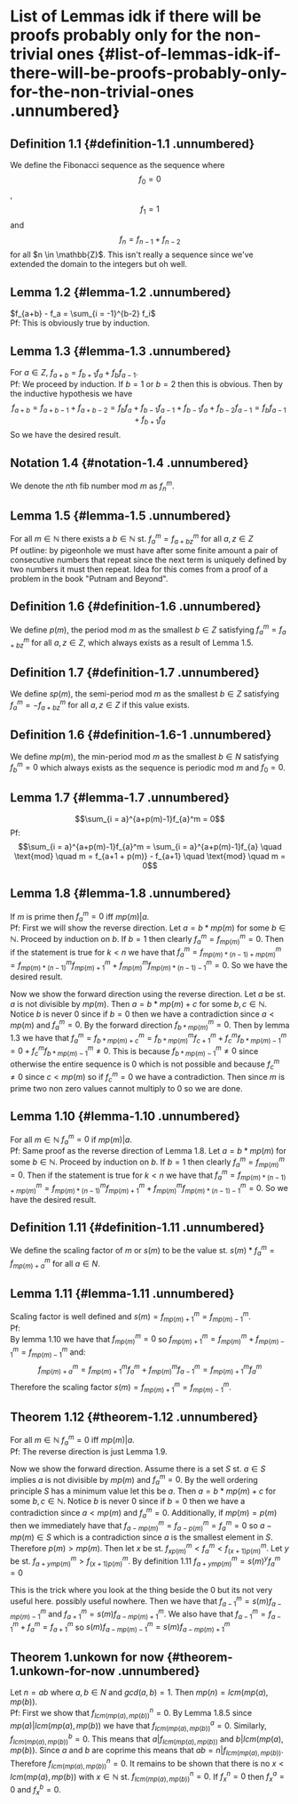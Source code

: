 List of Lemmas idk if there will be proofs probably only for the non-trivial ones {#list-of-lemmas-idk-if-there-will-be-proofs-probably-only-for-the-non-trivial-ones .unnumbered}
=================================================================================

Definition 1.1 {#definition-1.1 .unnumbered}
--------------

We define the Fibonacci sequence as the sequence where $$f_0 = 0$$,
$$f_1 = 1$$ and $$f_n = f_{n-1} + f_{n-2}$$ for all $n \in \mathbb{Z}\$. This
isn't really a sequence since we've extended the domain to the integers
but oh well.

Lemma 1.2 {#lemma-1.2 .unnumbered}
---------

$f_{a+b} - f_a = \sum_{i = -1}^{b-2} f_i$\
Pf: This is obviously true by induction.

Lemma 1.3 {#lemma-1.3 .unnumbered}
---------

For $a \in Z$, $f_{a+b} = f_{b+1}f_{a} + f_{b}f_{a-1}$.\
Pf: We proceed by induction. If $b=1$ or $b=2$ then this is obvious.
Then by the inductive hypothesis we have
$$f_{a+b} = f_{a+b-1} + f_{a+b-2} =  f_{b}f_{a} + f_{b-1}f_{a-1} +  f_{b-1}f_{a} + f_{b-2}f_{a-1} =  f_{b}f_{a-1} + f_{b+1}f_{a}$$
So we have the desired result.

Notation 1.4 {#notation-1.4 .unnumbered}
------------

We denote the $n$th fib number mod $m$ as $f_n^m$.

Lemma 1.5 {#lemma-1.5 .unnumbered}
---------

For all $m \in \mathbb{N}$ there exists a $b \in \mathbb{N}$ st.
$f^m_a = f^m_{a+bz}$ for all $a,z \in Z$\
Pf outline: by pigeonhole we must have after some finite amount a pair
of consecutive numbers that repeat since the next term is uniquely
defined by two numbers it must then repeat. Idea for this comes from a
proof of a problem in the book \"Putnam and Beyond\".

Definition 1.6 {#definition-1.6 .unnumbered}
--------------

We define $p(m)$, the period mod $m$ as the smallest $b \in Z$
satisfying $f^m_a = f^m_{a+bz}$ for all $a,z \in Z$, which always exists
as a result of Lemma 1.5.

Definition 1.7 {#definition-1.7 .unnumbered}
--------------

We define $sp(m)$, the semi-period mod $m$ as the smallest $b \in Z$
satisfying $f^m_a = -f^m_{a+bz}$ for all $a,z \in Z$ if this value
exists.

Definition 1.6 {#definition-1.6-1 .unnumbered}
--------------

We define $mp(m)$, the min-period mod $m$ as the smallest $b \in N$
satisfying $f^m_{b} = 0$ which always exists as the sequence is periodic
mod $m$ and $f_0 = 0$.

Lemma 1.7 {#lemma-1.7 .unnumbered}
---------

$$\sum_{i = a}^{a+p(m)-1}f_{a}^m = 0$$ Pf:
$$\sum_{i = a}^{a+p(m)-1}f_{a}^m = \sum_{i = a}^{a+p(m)-1}f_{a} \quad \text{mod} \quad m = f_{a+1 + p(m)} - f_{a+1} \quad \text{mod} \quad m = 0$$

Lemma 1.8 {#lemma-1.8 .unnumbered}
---------

If $m$ is prime then $f^m_a = 0$ iff $mp(m) | a$.\
Pf: First we will show the reverse direction. Let $a = b*mp(m)$ for some
$b \in \mathbb{N}$. Proceed by induction on $b$. If $b = 1$ then clearly
$f^m_a = f^m_{mp(m)} = 0$. Then if the statement is true for $k<n$ we
have that
$f^m_a = f^m_{mp(m)*(n-1) + mp(m)} = f^m_{mp(m)*(n-1)}f^m_{mp(m)+1} + f^m_{mp(m)}f^m_{mp(m)*(n-1)-1} = 0$.
So we have the desired result.

Now we show the forward direction using the reverse direction. Let $a$
be st. $a$ is not divisible by $mp(m)$. Then $a = b * mp(m) + c$ for
some $b,c \in \mathbb{N}$. Notice $b$ is never $0$ since if $b = 0$ then
we have a contradiction since $a < mp(m)$ and $f^m_a = 0$. By the
forward direction $f_{b*mp(m)}^m = 0$. Then by lemma 1.3 we have that
$f^m_a = f_{b*mp(m) + c}^m = f_{b*mp(m)}^mf_{c+1}^m + f_{c}^mf_{b*mp(m)-1}^m = 0 + f_{c}^mf_{b*mp(m)-1}^m \neq 0$.
This is because $f_{b*mp(m)-1}^m \neq 0$ since otherwise the entire
sequence is $0$ which is not possible and because $f_{c}^m \neq 0$ since
$c < mp(m)$ so if $f_{c}^m = 0$ we have a contradiction. Then since $m$
is prime two non zero values cannot multiply to $0$ so we are done.

Lemma 1.10 {#lemma-1.10 .unnumbered}
----------

For all $m \in \mathbb{N}$ $f^m_a = 0$ if $mp(m) | a$.\
Pf: Same proof as the reverse direction of Lemma 1.8. Let $a = b*mp(m)$
for some $b \in \mathbb{N}$. Proceed by induction on $b$. If $b = 1$
then clearly $f^m_a = f^m_{mp(m)} = 0$. Then if the statement is true
for $k<n$ we have that
$f^m_a = f^m_{mp(m)*(n-1) + mp(m)} = f^m_{mp(m)*(n-1)}f^m_{mp(m)+1} + f^m_{mp(m)}f^m_{mp(m)*(n-1)-1} = 0$.
So we have the desired result.

Definition 1.11 {#definition-1.11 .unnumbered}
---------------

We define the scaling factor of $m$ or $s(m)$ to be the value st.
$s(m)*f^m_{a} = f^m_{mp(m)+a}$ for all $a \in N$.

Lemma 1.11 {#lemma-1.11 .unnumbered}
----------

Scaling factor is well defined and
$s(m) = f^m_{mp(m)+1} = f^m_{mp(m)-1}$.\
Pf:\
By lemma $1.10$ we have that $f^m_{mp(m)} = 0$ so
$f^m_{mp(m)+1} = f^m_{mp(m)} + f^m_{mp(m)-1} = f^m_{mp(m)-1}$ and:
$$f^m_{mp(m)+a} = f^m_{mp(m)+1}f^m_{a} + f^m_{mp(m)}f^m_{a-1} = f^m_{mp(m)+1}f^m_{a}$$
Therefore the scaling factor $s(m) = f^m_{mp(m)+1} = f^m_{mp(m)-1}$.

Theorem 1.12 {#theorem-1.12 .unnumbered}
------------

For all $m \in \mathbb{N}$ $f^m_a = 0$ iff $mp(m) | a$.\
Pf: The reverse direction is just Lemma 1.9.

Now we show the forward direction. Assume there is a set $S$ st.
$a \in S$ implies $a$ is not divisible by $mp(m)$ and $f^m_{a} = 0$. By
the well ordering principle $S$ has a minimum value let this be $a$.
Then $a = b * mp(m) + c$ for some $b,c \in \mathbb{N}$. Notice $b$ is
never $0$ since if $b = 0$ then we have a contradiction since
$a < mp(m)$ and $f^m_a = 0$. Additionally, if $mp(m) = p(m)$ then we
immediately have that $f^m_{a-mp(m)} = f^m_{a-p(m)} = f^m_a = 0$ so
$a-mp(m) \in S$ which is a contradiction since $a$ is the smallest
element in $S$. Therefore $p(m) > mp(m)$. Then let $x$ be st.
$f^m_{xp(m)} < f^m_{a} < f^m_{(x+1)p(m)}$. Let $y$ be st.
$f^m_{a+ymp(m)} > f^m_{(x+1)p(m)}$. By definition 1.11
$f^m_{a+ymp(m)} = s(m)^yf^m_{a} = 0$

This is the trick where you look at the thing beside the 0 but its not
very useful here. possibly useful nowhere. Then we have that
$f^m_{a-1} = s(m)f^m_{a-mp(m)-1}$ and $f^m_{a+1} = s(m)f^m_{a-mp(m)+1}$.
We also have that $f^m_{a-1} = f^m_{a-1} + f^m_a = f^m_{a+1}$ so
$s(m)f^m_{a-mp(m)-1} = s(m)f^m_{a-mp(m)+1}$

Theorem 1.unkown for now {#theorem-1.unkown-for-now .unnumbered}
------------------------

Let $n = ab$ where $a,b \in N$ and $gcd(a,b) = 1$. Then
$mp(n) = lcm(mp(a), mp(b))$.\
Pf: First we show that $f^n_{lcm(mp(a), mp(b))} = 0$. By Lemma 1.8.5
since $mp(a) | lcm(mp(a), mp(b))$ we have that
$f^a_{lcm(mp(a), mp(b))} = 0$. Similarly, $f^b_{lcm(mp(a), mp(b))} = 0$.
This means that $a | f_{lcm(mp(a), mp(b))}$ and $b |lcm(mp(a), mp(b))$.
Since $a$ and $b$ are coprime this means that
$ab = n | f_{lcm(mp(a), mp(b))}$. Therefore
$f^n_{lcm(mp(a), mp(b))} = 0$. It remains to be shown that there is no
$x < lcm(mp(a), mp(b))$ with $x \in \mathbb{N}$ st.
$f^n_{lcm(mp(a), mp(b))} = 0$. If $f^n_{x} = 0$ then $f^a_{x} = 0$ and
$f^b_{x} = 0$.
